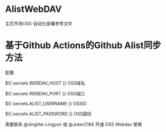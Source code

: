 # AlistWebDAV
主页市场OSS-自动化部署参考文件

# 基于Github Actions的Github Alist同步方法

配置

${{ secrets.WEBDAV_HOST }} OSS域名

${{ secrets.WEBDAV_PORT }} OSS端口

${{ secrets.ALIST_USERNAME }}  OSSID

${{ secrets.ALIST_PASSWORD }}  OSS密码

需要联系 @JingHai-Lingyun 或 @Joker2184 开通 OSS Webdav 使用

